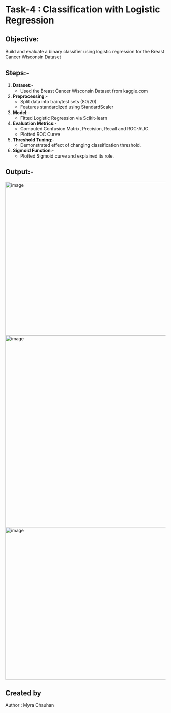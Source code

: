 # Task-4 : Classification with Logistic Regression

## Objective:
Build and evaluate a binary classifier using logistic regression for the Breast Cancer Wisconsin Dataset

## Steps:-
1. **Dataset**:-
   - Used the Breast Cancer Wisconsin Dataset from kaggle.com
2. **Preprocessing**:-
   - Split data into train/test sets (80/20)
   - Features standardized using StandardScaler
3. **Model**:-
   - Fitted Logistic Regression via Scikit-learn
4. **Evaluation Metrics**:-
   - Computed Confusion Matrix, Precision, Recall and ROC-AUC.
   - Plotted ROC Curve
5. **Threshold Tuning**:-
   - Demonstrated effect of changing classification threshold.
6. **Sigmoid Function**:-
   - Plotted Sigmoid curve and explained its role.
  
## Output:-
<img width="1032" height="480" alt="image" src="https://github.com/user-attachments/assets/bb7d6bca-4dd4-4280-aa77-b18eea9904da" />
<img width="802" height="601" alt="image" src="https://github.com/user-attachments/assets/3a50f348-168e-4950-b92c-f46138a65e66" />
<img width="787" height="477" alt="image" src="https://github.com/user-attachments/assets/014c5116-7170-485a-94ca-863928df0bbe" />


## Created by
Author : Myra Chauhan
